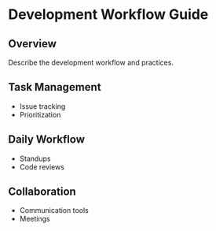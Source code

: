 # Development Workflow Guide

## Overview
Describe the development workflow and practices.

## Task Management
- Issue tracking
- Prioritization

## Daily Workflow
- Standups
- Code reviews

## Collaboration
- Communication tools
- Meetings
